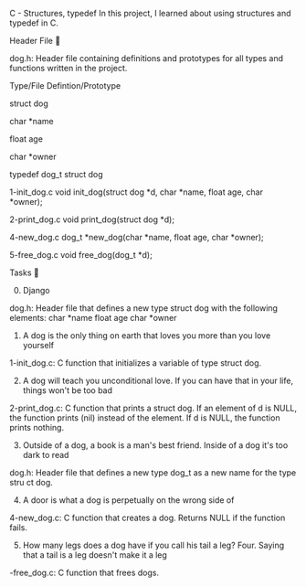 C - Structures, typedef
In this project, I learned about using structures and typedef in C.

Header File 📁

dog.h: Header file containing definitions and prototypes for all types and functions written in the project.

Type/File	Defintion/Prototype

struct dog	

char *name

float age

char *owner

typedef dog_t	struct dog

1-init_dog.c	void init_dog(struct dog *d, char *name, float age, char *owner);

2-print_dog.c	void print_dog(struct dog *d);

4-new_dog.c	dog_t *new_dog(char *name, float age, char *owner);

5-free_dog.c	void free_dog(dog_t *d);


Tasks 📃

0. Django

dog.h: Header file that defines a new type struct dog with the following elements:
 char *name
 float age
 char *owner

1. A dog is the only thing on earth that loves you more than you love yourself

  1-init_dog.c: C function that initializes a variable of type struct dog.


2. A dog will teach you unconditional love. If you can have that in your life, things won't be too bad

 2-print_dog.c: C function that prints a struct dog.
 If an element of d is NULL, the function prints (nil) instead of the element.
 If d is NULL, the function prints nothing.
 
3. Outside of a dog, a book is a man's best friend. Inside of a dog it's too dark to read

  dog.h: Header file that defines a new type dog_t as a new name for the type stru  ct dog.

4. A door is what a dog is perpetually on the wrong side of

  4-new_dog.c: C function that creates a dog.
  Returns NULL if the function fails.

5. How many legs does a dog have if you call his tail a leg? Four. Saying that a tail is a leg doesn't make it a leg


  -free_dog.c: C function that frees dogs.
